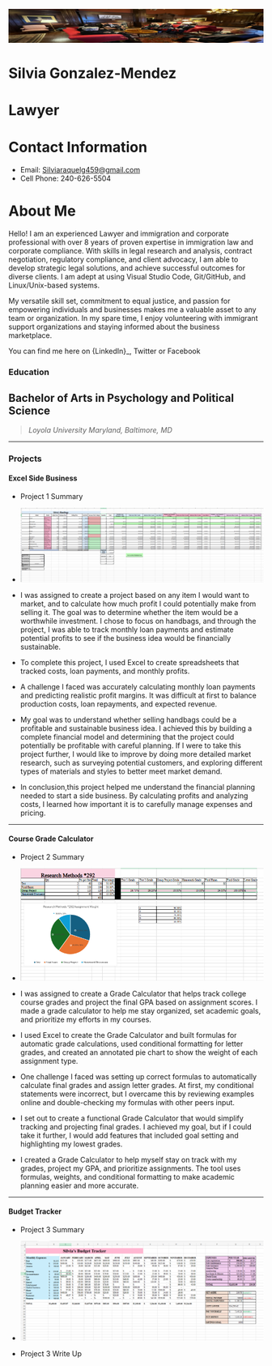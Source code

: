 ![Banner](IMG/Banner.png)

# Silvia Gonzalez-Mendez

# Lawyer

# Contact Information
- Email: Silviaraquelg459@gmail.com
- Cell Phone: 240-626-5504

# About Me
Hello! I am an experienced Lawyer and immigration and corporate professional with over 8 years of proven expertise in immigration law and corporate compliance. With skills in legal research and analysis, contract negotiation, regulatory compliance, and client advocacy, I am able to develop strategic legal solutions, and achieve successful outcomes for diverse clients. I am adept at using Visual Studio Code, Git/GitHub, and Linux/Unix-based systems.

My versatile skill set, commitment to equal justice, and passion for empowering individuals and businesses makes me a valuable asset to any team or organization. In my spare time, I enjoy volunteering with immigrant support organizations and staying informed about the business marketplace.

You can find me here on {LinkedIn}_, Twitter or Facebook 

### Education
## Bachelor of Arts in Psychology and Political Science ###
> *Loyola University Maryland, Baltimore, MD*

***
### Projects

#### Excel Side Business
 - Project 1 Summary 

 - ![Excel Side Business](IMG/Excelsidebuisness.png)
 - I was assigned to create a project based on any item I would want to market, and to calculate how much profit I could potentially make from selling it. The goal was to determine whether the item would be a worthwhile investment. I chose to focus on handbags, and through the project, I was able to track monthly loan payments and estimate potential profits to see if the business idea would be financially sustainable.
- To complete this project, I used Excel to create spreadsheets that tracked costs, loan payments, and monthly profits.
- A challenge I faced was accurately calculating monthly loan payments and predicting realistic profit margins. It was difficult at first to balance production costs, loan repayments, and expected revenue.
- My goal was to understand whether selling handbags could be a profitable and sustainable business idea. I achieved this by building a complete financial model and determining that the project could potentially be profitable with careful planning. If I were to take this project further, I would like to improve by doing more detailed market research, such as surveying potential customers, and exploring different types of materials and styles to better meet market demand.
- In conclusion,this project helped me understand the financial planning needed to start a side business. By calculating profits and analyzing costs, I learned how important it is to carefully manage expenses and pricing.

***
#### Course Grade Calculator
 - Project 2 Summary

 - ![Course Grade Calculator](IMG/coursegradecalculator.png)
 - I was assigned to create a Grade Calculator that helps track college course grades and project the final GPA based on assignment scores. I made a grade calculator to help me stay organized, set academic goals, and prioritize my efforts in my courses.
- I used Excel to create the Grade Calculator and built formulas for automatic grade calculations, used conditional formatting for letter grades, and created an annotated pie chart to show the weight of each assignment type.
- One challenge I faced was setting up correct formulas to automatically calculate final grades and assign letter grades. At first, my conditional statements were incorrect, but I overcame this by reviewing examples online and double-checking my formulas with other peers input.
- I set out to create a functional Grade Calculator that would simplify tracking and projecting final grades. I achieved my goal, but if I could take it further, I would add features that included goal setting and highlighting my lowest grades.
- I created a Grade Calculator to help myself stay on track with my grades, project my GPA, and prioritize assignments. The tool uses formulas, weights, and conditional formatting to make academic planning easier and more accurate.

***
#### Budget Tracker
 - Project 3 Summary 

 - ![Budget Tracker](IMG/budgettracker.png)
 - Project 3 Write Up

